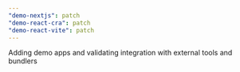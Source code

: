 ```yaml
---
"demo-nextjs": patch
"demo-react-cra": patch
"demo-react-vite": patch
---
```


Adding demo apps and validating integration with external tools and bundlers
